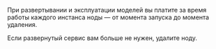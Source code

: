 При развертывании и эксплуатации моделей вы платите за время работы каждого инстанса ноды — от момента запуска до момента удаления. 

Если развернутый сервис вам больше не нужен, удалите ноду.
